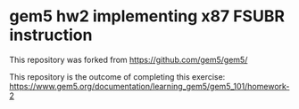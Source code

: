 # gem5 hw2 implementing x87 FSUBR instruction 
This repository was forked from https://github.com/gem5/gem5/

This repository is the outcome of completing this exercise:
https://www.gem5.org/documentation/learning_gem5/gem5_101/homework-2

